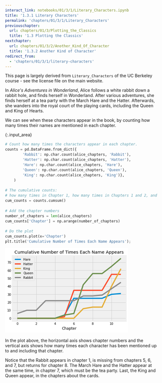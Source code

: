 ```yaml
---
interact_link: notebooks/01/3/1/Literary_Characters.ipynb
title: '1.3.1 Literary Characters'
permalink: 'chapters/01/3/1/Literary_Characters'
previouschapter:
  url: chapters/01/3/Plotting_the_Classics
  title: '1.3 Plotting the Classics'
nextchapter:
  url: chapters/01/3/2/Another_Kind_Of_Character
  title: '1.3.2 Another Kind of Character'
redirect_from:
  - 'chapters/01/3/1/literary-characters'
---
```


This page is largely derived from `Literary_Characters` of the UC Berkeley
course \- see the license file on the main website.

In *Alice's Adventures in Wonderland*, Alice follows a white rabbit down a
rabbit hole, and finds herself in Wonderland.  After various adventures, she
finds herself at a tea party with the March Hare and the Hatter.  Afterwards,
she wanders into the royal court of the playing cards, including the Queen and
King of Hearts.

We can see when these characters appear in the book, by counting how many
times their names are mentioned in each chapter.



{:.input_area}
```python
# Count how many times the characters appear in each chapter.
counts = pd.DataFrame.from_dict({
        'Rabbit': np.char.count(alice_chapters, 'Rabbit'),
        'Hatter': np.char.count(alice_chapters, 'Hatter'),
        'Hare': np.char.count(alice_chapters, 'Hare'),
        'Queen': np.char.count(alice_chapters, 'Queen'),
        'King': np.char.count(alice_chapters, 'King')},
    )

# The cumulative counts:
# how many times in Chapter 1, how many times in Chapters 1 and 2, and so on.
cum_counts = counts.cumsum()

# Add the chapter numbers
number_of_chapters = len(alice_chapters)
cum_counts['Chapter'] = np.arange(number_of_chapters)

# Do the plot
cum_counts.plot(x='Chapter')
plt.title('Cumulative Number of Times Each Name Appears');
```



![png](../../../../images/chapters/01/3/1/Literary_Characters_1_0.png)


In the plot above, the horizontal axis shows chapter numbers and the vertical
axis shows how many times each character has been mentioned up to and
including that chapter.

Notice that the Rabbit appears in chapter 1, is missing from chapters 5, 6,
and 7, but returns for chapter 8.  The March Hare and the Hatter appear
at the same time, in chapter 7, which must be the tea party.  Last, the King
and Queen appear, in the chapters about the cards.
